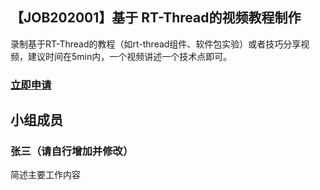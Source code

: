 ## 【JOB202001】基于 RT-Thread的视频教程制作

录制基于RT-Thread的教程（如rt-thread组件、软件包实验）或者技巧分享视频，建议时间在5min内，一个视频讲述一个技术点即可。

### [立即申请]( https://github.com/RT-Thread/community-activities/edit/master/2020/JOB202001.md )

## 小组成员

### 张三（请自行增加并修改）

简述主要工作内容